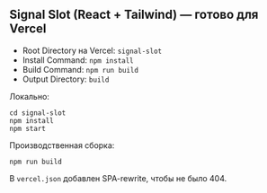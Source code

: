 ## Signal Slot (React + Tailwind) — готово для Vercel

- Root Directory на Vercel: `signal-slot`
- Install Command: `npm install`
- Build Command: `npm run build`
- Output Directory: `build`

Локально:
```
cd signal-slot
npm install
npm start
```
Производственная сборка:
```
npm run build
```

В `vercel.json` добавлен SPA-rewrite, чтобы не было 404.
